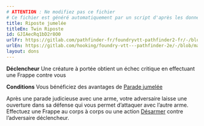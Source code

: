 ```yaml
---
# ATTENTION : Ne modifiez pas ce fichier
# Ce fichier est généré automatiquement par un script d'après les données du module Foundry VTT officiel et de sa traduction
title: Riposte jumelée
titleEn: Twin Riposte
id: GJIAecRq1bD2r8O0
urlFr: https://gitlab.com/pathfinder-fr/foundryvtt-pathfinder2-fr/-/blob/master/data/feats/GJIAecRq1bD2r8O0.htm
urlEn: https://gitlab.com/hooking/foundry-vtt---pathfinder-2e/-/blob/master/packs/data/feats.db/twin-riposte.json
layout: dons
---
```

**Déclencheur** Une créature à portée obtient un échec critique en effectuant une Frappe contre vous

**Conditions** Vous bénéficiez des avantages de [Parade jumelée](parade-jumelée.html)

Après une parade judicieuse avec une arme, votre adversaire laisse une ouverture dans sa défense qui vous permet d’attaquer avec l’autre arme. Effectuez une Frappe au corps à corps ou une action [Désarmer](../actions/désarmer.html) contre l’adversaire déclencheur.
